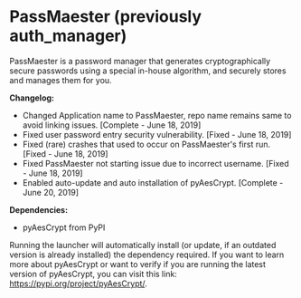 # PassMaester (previously auth_manager)
PassMaester is a password manager that generates cryptographically secure passwords using a special in-house algorithm, and securely stores and manages them for you.

**Changelog:**
* Changed Application name to PassMaester, repo name remains same to avoid linking issues. [Complete - June 18, 2019]
* Fixed user password entry security vulnerability. [Fixed - June 18, 2019]
* Fixed (rare) crashes that used to occur on PassMaester's first run. [Fixed - June 18, 2019]
* Fixed PassMaester not starting issue due to incorrect username. [Fixed - June 18, 2019]
* Enabled auto-update and auto installation of pyAesCrypt. [Complete - June 20, 2019]

**Dependencies:**
* pyAesCrypt from PyPI

Running the launcher will automatically install (or update, if an outdated version is already installed) the dependency required. If you want to learn more about pyAesCrypt or want to verify if you are running the latest version of pyAesCrypt, you can visit this link: https://pypi.org/project/pyAesCrypt/.
